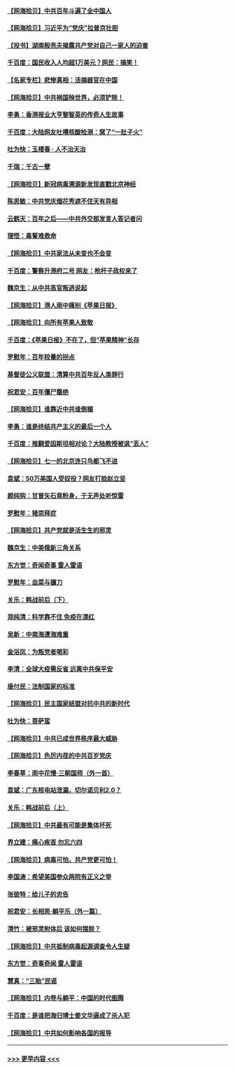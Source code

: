 #### [【网海拾贝】中共百年斗遍了全中国人](../pages/nsc993/n13060020.md?t=07031401) 
#### [【网海拾贝】习近平为“党庆”拉普京壮胆](../pages/nsc993/n13057781.md?t=07031401) 
#### [【投书】湖南殷亮夫揭露共产党对自己一家人的迫害](../pages/nsc993/n13057744.md?t=07031401) 
#### [千百度：国民收入人均超1万美元？网民：搞笑！](../pages/nsc993/n13057692.md?t=07031401) 
#### [【名家专栏】悲惨真相：活摘器官在中国](../pages/nsc993/n13056611.md?t=07031401) 
#### [【网海拾贝】中共祸国殃世界，必须铲除！](../pages/nsc993/n13056011.md?t=07031401) 
#### [李勇：香港报业大亨黎智英的传奇人生故事](../pages/nsc993/n13055258.md?t=07031401) 
#### [千百度：大陆网友吐槽核酸检测：窝了“一肚子火”](../pages/nsc993/n13055194.md?t=07031401) 
#### [吐为快：玉楼春 · 人不治天治](../pages/nsc993/n13054028.md?t=07031401) 
#### [千瑞：千古一孽](../pages/nsc993/n13054016.md?t=07031401) 
#### [【网海拾贝】新冠病毒溯源新发现直戳北京神经](../pages/nsc993/n13052425.md?t=07031401) 
#### [陈思敏：中共党庆烟花秀遮不住天有异相](../pages/nsc993/n13052020.md?t=07031401) 
#### [云鹤天：百年之后——中共外交部发言人答记者问](../pages/nsc993/n13051604.md?t=07031401) 
#### [理悟：毒誓难救命](../pages/nsc993/n13051601.md?t=07031401) 
#### [【网海拾贝】中共家法从未变也不会变](../pages/nsc993/n13050366.md?t=07031401) 
#### [千百度：警察升港府二号 网友：枪杆子政权来了](../pages/nsc993/n13050261.md?t=07031401) 
#### [魏京生：从中共高官叛逃说起](../pages/nsc993/n13048997.md?t=07031401) 
#### [【网海拾贝】港人雨中痛别《苹果日报》](../pages/nsc993/n13048941.md?t=07031401) 
#### [【网海拾贝】向所有苹果人致敬](../pages/nsc993/n13046795.md?t=07031401) 
#### [千百度：《苹果日报》不在了，但“苹果精神”长存](../pages/nsc993/n13046703.md?t=07031401) 
#### [罗慰年：百年较量的拐点](../pages/nsc993/n13046542.md?t=07031401) 
#### [基督徒公义联盟：清算中共百年反人类罪行](../pages/nsc993/n13046499.md?t=07031401) 
#### [祝君安：百年僵尸罄绝](../pages/nsc993/n13045595.md?t=07031401) 
#### [【网海拾贝】谁靠近中共谁倒楣](../pages/nsc993/n13044667.md?t=07031401) 
#### [李勇：谁是终结共产主义的最后一个人](../pages/nsc993/n13044397.md?t=07031401) 
#### [千百度：推翻爱因斯坦相对论？大陆教授被讽“丢人”](../pages/nsc993/n13043908.md?t=07031401) 
#### [【网海拾贝】七一的北京连只鸟都飞不进](../pages/nsc993/n13041377.md?t=07031401) 
#### [袁斌：50万美国人受奴役？网友打脸赵立坚](../pages/nsc993/n13041330.md?t=07031401) 
#### [颜纯钩：甘冒矢石竟粉身，于无声处听惊雷](../pages/nsc993/n13041140.md?t=07031401) 
#### [罗慰年：猪崇拜症](../pages/nsc993/n13041071.md?t=07031401) 
#### [【网海拾贝】共产党就是活生生的邪灵](../pages/nsc993/n13036627.md?t=07031401) 
#### [魏京生：中美俄新三角关系](../pages/nsc993/n13035986.md?t=07031401) 
#### [东方觉：奇闻奇事 雷人雷语](../pages/nsc993/n13035878.md?t=07031401) 
#### [罗慰年：韭菜与镰刀](../pages/nsc993/n13034374.md?t=07031401) 
#### [关乐：韩战前后（下）](../pages/nsc993/n13034113.md?t=07031401) 
#### [郑纯清：科学靠不住 免疫在漂红](../pages/nsc993/n13034093.md?t=07031401) 
#### [吴新：中南海遭海难重](../pages/nsc993/n13034084.md?t=07031401) 
#### [金浴凤：为叛党者喝彩](../pages/nsc993/n13034058.md?t=07031401) 
#### [李清：全球大疫需反省 远离中共保平安](../pages/nsc993/n13033784.md?t=07031401) 
#### [唐付民：法制国家的标准](../pages/nsc993/n13032944.md?t=07031401) 
#### [【网海拾贝】民主国家结盟对抗中共的新时代](../pages/nsc993/n13031717.md?t=07031401) 
#### [吐为快：菩萨蛮](../pages/nsc993/n13030033.md?t=07031401) 
#### [【网海拾贝】中共已成世界秩序最大威胁](../pages/nsc993/n13028138.md?t=07031401) 
#### [【网海拾贝】色厉内荏的中共百岁党庆](../pages/nsc993/n13025582.md?t=07031401) 
#### [李春草：雨中花慢‧三朝国师（外一首）](../pages/nsc993/n13025567.md?t=07031401) 
#### [袁斌：广东核电站泄漏，切尔诺贝利2.0？](../pages/nsc993/n13025475.md?t=07031401) 
#### [关乐：韩战前后（上）](../pages/nsc993/n13025387.md?t=07031401) 
#### [【网海拾贝】中共最有可能是集体坏死](../pages/nsc993/n13023101.md?t=07031401) 
#### [界立建：痛心疾首 勿忘六四](../pages/nsc993/n13022339.md?t=07031401) 
#### [【网海拾贝】病毒可怕，共产党更可怕！](../pages/nsc993/n13020728.md?t=07031401) 
#### [李国涛：希望美国参众两院有正义之举](../pages/nsc993/n13020674.md?t=07031401) 
#### [张彼特：给儿子的忠告](../pages/nsc993/n13018934.md?t=07031401) 
#### [祝君安：长相思‧躺平乐（外一篇）](../pages/nsc993/n13018923.md?t=07031401) 
#### [清竹：被邪灵附体后 该如何摆脱？](../pages/nsc993/n13018877.md?t=07031401) 
#### [【网海拾贝】中共抵制病毒起源调查令人生疑](../pages/nsc993/n13017785.md?t=07031401) 
#### [东方觉：奇事奇闻 雷人雷语](../pages/nsc993/n13017577.md?t=07031401) 
#### [慧真：“三胎”民谣](../pages/nsc993/n13017394.md?t=07031401) 
#### [【网海拾贝】内卷与躺平：中国的时代图腾](../pages/nsc993/n13016128.md?t=07031401) 
#### [千百度：是谁把海归博士姜文华逼成了杀人犯](../pages/nsc993/n13015218.md?t=07031401) 
#### [【网海拾贝】中共如何影响各国的报导](../pages/nsc993/n13012599.md?t=07031401) 

----
#### [ >>> 更早内容 <<< ](../indexes/nsc993-earlier.md)
